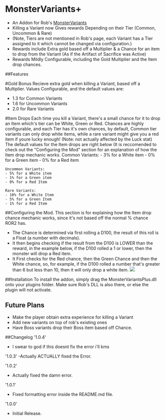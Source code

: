 # MonsterVariants+
- An Addon for Rob's [MonsterVariants](https://thunderstore.io/package/rob/MonsterVariants/)
- Killing a Variant now Gives rewards Depending on their Tier (Common, Uncommon & Rare)
- (Note, Tiers are not mentioned in Rob's page, each Variant has a Tier assigned to it which cannot be changed via configuration.)
- Rewards include Extra gold based off a Multiplier & a Chance for an item to drop from the Variant (As if the Artifact of Sacrifice was Active)
- Rewards Mildly Configurable, including the Gold Multiplier and the Item drop chances.

##Features

#Gold Bonus
Recieve extra gold when killing a Variant, based off a Multiplier. Values Configurable, and the default values are:
- 1.3 for Common Variants
- 1.6 for Uncommon Variants
- 2.0 for Rare Variants

#Item Drops
Each time you kill a Variant, there's a small chance for it to drop an Item which's tier can be White, Green or Red.
Chances are highly configurable, and each Tier has it's own chances, by default, Common tier variants can only drop white items, while a rare variant might give you a red item if youre lucky enough! (Note: not actually affected by the Luck stat)
The default values for the Item drops are right below (It is reccomended to check out the "Configuring the Mod" section for an explanation of how the Item drop mechanic works.
	Common Variants:
	- 3% for a White item
	- 0% for a Green item
	- 0% for a Red item
	
	Uncommon Variants:
	- 5% for a White item
	- 1% for a Green item
	- 0% for a Red Item
	
	Rare Variants:
	- 10% for a White Item
	- 5% for a Green Item
	- 1% for a Red Item

##Configuring the Mod.
This section is for explaining how the Item drop chance mechanic works, since it's not based off the normal % chance ROR2 has.
- The Chance is determined via first rolling a D100, the result of this roll is a Float (a number with decimals).
- It then begins checking if the result from the D100 is LOWER than the reward, in the example below, if the D100 rolled a 1 or lower, then the monster will drop a Red item.
- It First checks for the Red chance, then the Green Chance and then the White chance, so, for example, if the D100 rolled a number that's greater than 6 but less than 10, then it will only drop a white item.
![](https://cdn.discordapp.com/attachments/570060692414267397/824472489152741386/thingy.png)

##Installation
To install the addon, simply drag the MonsterVariantsPlus.dll onto your plugins folder. Make sure Rob's DLL is also there, or else the plugin will not activate.

## Future Plans
- Make the player obtain extra experience for killing a Variant
- Add new variants on top of rob's existing ones
- Have Boss variants drop their Boss item based off Chance.

##Changelog
'1.0.4'
- I swear to god if this doesnt fix the error i'll kms

'1.0.3'
-Actually ACTUALLY fixed the Error.

'1.0.2'
- Actually fixed the damn error.

'1.0.1'
- Fixed formatting error inside the README.md file.

'1.0.0'
- Initial Release.

